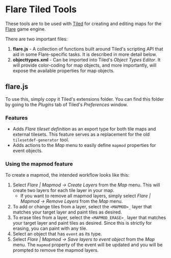 # Flare Tiled Tools

These tools are to be used with [Tiled](https://www.mapeditor.org/) for creating and editing maps for the [Flare](https://flarerpg.org) game engine.

There are two important files:

1. **flare.js** - A collection of functions built around Tiled's scripting API that aid in some Flare-specific tasks. It is described in more detail below.
2. **objecttypes.xml** - Can be imported into Tiled's *Object Types Editor*. It will provide color-coding for map objects, and more importantly, will expose the available properties for map objects.

## flare.js

To use this, simply copy it Tiled's extensions folder. You can find this folder by going to the *Plugins* tab of Tiled's *Preferences* window.

### Features

- Adds *Flare tileset definition* as an export type for both tile maps and external tilesets. This feature serves as a replacement for the old `tilesetdef-generator` tool.
- Adds actions to the *Map* menu to easily define `mapmod` properties for event objects.

### Using the mapmod feature

To create a mapmod, the intended workflow looks like this:

1. Select *Flare | Mapmod -> Create Layers* from the *Map* menu. This will create two layers for each tile layer in your map.
    - If you want to remove all mapmod layers, simply select *Flare | Mapmod -> Remove Layers* from the *Map* menu.
2. To add or change tiles from a layer, select the `<MAPMOD>_` layer that matches your target layer and paint tiles as desired.
3. To erase tiles from a layer, select the `<MAPMOD_ERASE>_` layer that matches your target layer and paint tiles as desired. Since this is strictly for erasing, you can paint with any tile.
4. Select an object that has `event` as its type.
5. Select *Flare | Mapmod -> Save layers to event object* from the *Map* menu. The `mapmod` property of the event will be updated and you will be prompted to remove the mapmod layers.

